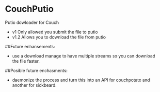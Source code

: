 CouchPutio
==========

Putio dowloader for Couch

 * v1 Only allowed you submit the file to putio
 * v1.2 Allows you to download the file from putio

##Future enhansements:
 * use a download manage to have multiple streams so you can download the file faster.

##Posible future enchasments:
 * daemonize the process and turn this into an API for couchpotato and another for sickbeard.
